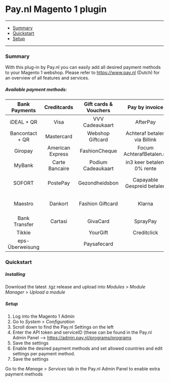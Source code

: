 # Pay.nl Magento 1 plugin

---
- [Summary](#summary)
- [Quickstart](#quickstart)
- [Setup](#setup)

---
### Summary

With this plug-in by Pay.nl you can easily add all desired payment methods to your Magento 1 webshop. Please refer to https://www.pay.nl (Dutch) for an overview of all features and services. 

##### Available payment methods:

Bank Payments  | Creditcards | Gift cards & Vouchers | Pay by invoice | Others | 
:-----------: | :-----------: | :-----------: | :-----------: | :-----------: |
iDEAL + QR |Visa | VVV Cadeaukaart | AfterPay | PayPal |
Bancontact + QR |  Mastercard | Webshop Giftcard | Achteraf betalen via Billink | WeChatPay | 
Giropay |American Express | FashionCheque |Focum AchterafBetalen.nl | AmazonPay |
MyBank | Carte Bancaire | Podium Cadeaukaart | in3 keer betalen, 0% rente | Cashly | 
SOFORT | PostePay | Gezondheidsbon | Capayable Gespreid betalen | Pay Fixed Price (phone) |
Maestro | Dankort | Fashion Giftcard | Klarna | Instore Payments (POS) |
Bank Transfer | Cartasi | GivaCard | SprayPay | Przelewy24 | 
| Tikkie | | YourGift | Creditclick | | 
| eps-Überweisung | | Paysafecard |


### Quickstart

##### Installing

Download the latest .tgz release and upload into *Modules* > *Module Manager* > *Upload a module*

##### Setup

1. Log into the Magento 1 Admin
2. Go to *System* > *Configuration*
3. Scroll down to find the Pay.nl Settings on the left
4. Enter the API token and serviceID (these can be found in the Pay.nl Admin Panel --> https://admin.pay.nl/programs/programs
6. Save the settings
7. Enable the desired payment methods and set allowed countries and edit settings per payment method.
8. Save the settings

Go to the *Manage* > *Services* tab in the Pay.nl Admin Panel to enable extra payment methods
